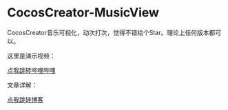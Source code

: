 # CocosCreator-MusicView
CocosCreator音乐可视化，动次打次，觉得不错给个Star。理论上任何版本都可以。

这里是演示视频：

[点我跳转哔哩哔哩](https://www.bilibili.com/video/av76701970)

文章详解：

[点我跳转博客](http://www.kuokuo666.com/2019/11/24/20191124/)
